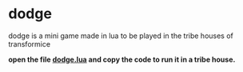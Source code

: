 # dodge
dodge is a mini game made in lua to be played in the tribe houses of transformice

<b>open the file <a href="https://github.com/Factral/dodge/blob/main/dodge.lua">dodge.lua</a> and copy the code to run it in a tribe house.</b>
